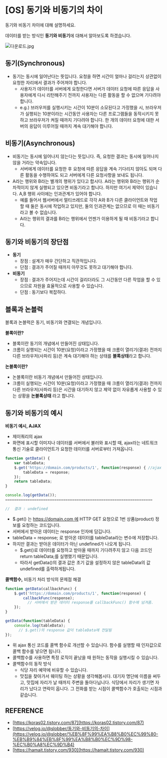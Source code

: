 # [OS] 동기와 비동기의 차이

동기와 비동기 차이에 대해 설명하세요.

데이터를 받는 방식인 **동기와 비동기**에 대해서 알아보도록 하겠습니다.

![다운로드.jpg](%5BOS%5D%20%E1%84%83%E1%85%A9%E1%86%BC%E1%84%80%E1%85%B5%E1%84%8B%E1%85%AA%20%E1%84%87%E1%85%B5%E1%84%83%E1%85%A9%E1%86%BC%E1%84%80%E1%85%B5%E1%84%8B%E1%85%B4%20%E1%84%8E%E1%85%A1%E1%84%8B%E1%85%B5%202a620982c01548dab42e9cf8bfa9e2bb/%25EB%258B%25A4%25EC%259A%25B4%25EB%25A1%259C%25EB%2593%259C.jpg)

## 동기(Synchronous)

- 동기는 동시에 일어난다는 뜻입니다.  요청을 하면 시간이 얼마나 걸리는지 상관없이 요청한 자리에서 결과가 주어져야 합니다.
    - 사용자가 데이터를 서버에게 요청한다면 서버가 데이터 요청에 따른 응답을 사용자에게 다시 리턴해주기 전까지 사용자는 다른 활동을 할 수 없으며 기다려야 합니다.
    - e.g.) 브러우저를 실행시키는 시간이 10분이 소모된다고 가정했을 시, 브라우저가 실행되는 10분이라는 시간동안 사용자는 다른 프로그램들을 동작시키지 못하고 브라우저가 켜질 때까지 기다려야 합니다. 한 개의 데이터 요청에 대한 서버의 응답이 이루어질 때까지 계속 대기해야 합니다.

## 비동기(Asynchronous)

- 비동기는 동시에 일어나지 않는다는 뜻입니다. 즉, 요청한 결과는 동시에 일어나지 않을 거라는 약속입니다.
    - 서버에게 데이터를 요청한 후 요청에 따른 응답을 계속 기다리지 않아도 되며 다른 활동을 수행하여도 되고 서버에게 다른 요청사항을 보내도 됩니다.
- A라는 행위와 B라는 별개의 행위가 있다고 합시다. A라는 행위와 B라는 행위가 순차적이지 않게 실행되고 있으면 비동기라고 합니다. 하지만 여기서 제약이 있습니다.  A,B 행위 사이에는 인과관계가 있어야 합니다.
    - 예를 들어서 웹서버에서 멀티쓰레드로 각각 A와 B가 다른 클라이언트와 작업 할 때 둘은 동시에 작업하고 있지만, 둘의 인과관계는 없으므로 이 때는 비동기라고 볼 수 없습니다.
    - A라는 행위의 결과를 B라는 행위에서 언젠가 이용하게 될 때 비동기라고 합니다.
    

## 동기와 비동기의 장단점

- **동기**
    - 장점 : 설계가 매우 간단하고 직관적입니다.
    - 단점 : 결과가 주어질 때까지 아무것도 못하고 대기해야 합니다.
- **비동기**
    - 장점 : 결과가 주어지는데 시간이 걸리더라도 그 시간동안 다른 작업을 할 수 있으므로 자원을 효율적으로 사용할 수 있습니다.
    - 단점 : 동기보다 복잡하다.

## 블록과 논블럭

블록과 논블럭은 동기, 비동기와 연결되는 개념입니다.

**블록이란?**

- 블록이란 동기의 개념에서 만들어진 상태입니다.
- 크롬이 실행되는 시간이 10분(요청)이라고 가정했을 때 크롬이 열리기(결과) 전까지 다른 브라우저(사파리 등)은 계속 대기해야 하는 상태를 **블록상태**라고 합니다.

**논블록이란?**

- 논블록이란 비동기 개념에서 만들어진 상태입니다.
- 크롬이 실행되는 시간이 10분(요청)이라고 가정했을 때 크롬이 열리기(결과) 전까지 다른 브라우저(사파리 등)은 시간을 대기하지 않고 제약 없이 자유롭게 사용할 수 있는 상황을 **논블록상태** 라고 합니다.

## 동기와 비동기의 예시

**비동기 예시, AJAX**

- 제이쿼리의 ajax
- 화면에 표시할 이미지나 데이터를 서버에서 불러와 표시할 때, ajax라는 네트워크 통신 기술로 클라이언트가 요청한 데이터를 서버로부터 가져옵니다.

```jsx
function getData() {
	var tableData;
	$.get('https://domain.com/products/1', function(response) { //ajax 통신을 하는 부분
		tableData = response;
	});
	return tableData;
}

console.log(getData());
==================================================================

//	결과 : undefined
```

- $.get() 는 https://domain.com 에 HTTP GET 요청으로 1번 상품(product) 정보를 요청하는 코드입니다.
- 서버에서 받아온 데이터는 response 인자에 담깁니다.
- tableData = response; 로 받아온 데이터를 tableData라는 변수에 저장합니다.
- 하지만 결과는 받아온 데이터가 아닌 undefined가 나오게 됩니다.
    - $.get()로 데이터를 요청하고 받아올 때까지 기다려주지 않고 다음 코드인 return tableData;를 실행했기 때문입니다.
    - 따라서 getData()의 결과 값은 초기 값을 설정하지 않은 tableData의 값 undefined를 출력하게됩니다.

**콜백함수,** 비동기 처리 방식의 문제점 해결

```jsx
function getData(callbackFunc) {
	$.get('https://domain.com/products/1', function(response) {
		callbackFunc(response);
          // 서버에서 받은 데이터 response를 callbackFunc() 함수에 넘겨줌.
	});
}

getData(function(tableData) {
	console.log(tableData);
      // $.get()의 response 값이 tableData에 전달됨
});
```

- 위 ajax 통신 코드를 콜백 함수로 개선할 수 있습니다. 함수를 실행할 때 인자값으로 콜백 함수를 넣으면 됩니다.
- 콜백함수를 사용하면 특정 로직이 끝났을 때 원하는 동작을 실행시킬 수 있습니다.
- 콜백함수의 동작 방식
    - 식당 자리 예약에 비유할 수 있습니다.
    - 맛집을 찾아가서 웨이팅 하는 상황을 생각해봅시다. 대기자 명단에 이름을 써두고, 맛집에 자리가 날 때까지 주변을 돌아다닙니다. 식당에서 자리가 생기면 자리가 났다고 연락이 옵니다. 그 전화를 받는 시점이 콜백함수가 호출되는 시점과 같습니다.

## REFERENCE

- [https://koras02.tistory.com/87](https://koras02.tistory.com/87)
- [https://velog.io/@slobber/동기와-비동기의-차이](https://velog.io/@slobber/%EB%8F%99%EA%B8%B0%EC%99%80-%EB%B9%84%EB%8F%99%EA%B8%B0%EC%9D%98-%EC%B0%A8%EC%9D%B4)
- [https://hamait.tistory.com/930](https://hamait.tistory.com/930)
